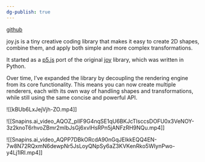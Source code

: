 ```yaml
---
dg-publish: true
---
```

[github](https://github.com/opheliagame/joy.js)

joy.js is a tiny creative coding library that makes it easy to create 2D shapes, combine them, and apply both simple and more complex transformations.

It started as a [p5.js](https://p5js.org/) port of the original [joy](https://github.com/fossunited/joy) library, which was written in Python.

Over time, I’ve expanded the library by decoupling the rendering engine from its core functionality. This means you can now create multiple renderers, each with its own way of handling shapes and transformations, while still using the same concise and powerful API.


![[kBUb6LxJejVjh-ZO.mp4]]

![[Snapins.ai_video_AQOZ_pIlF9G4nqSE1qU6BKJcTIsccsDOFU0x3VeNOY-3z2knoT6rhvoZBmr2mIbJsGj6xvlHsRPn5jANFzRH9NQu.mp4]]

![[Snapins.ai_video_AQPP7DBkORcdA90nGqJEIkkEQQ4EN-7w8N72RQxmN6dewpNr5JsLoyQNpSy6aZ3KVKenRko5WIynPwo-y4Lj1lRI.mp4]]


